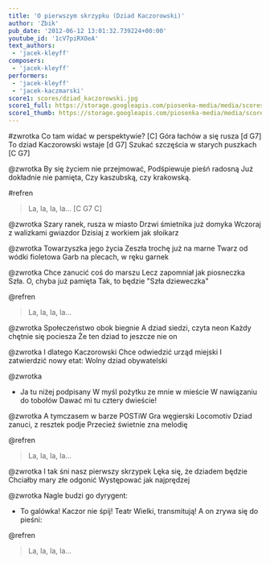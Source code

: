 ```yaml
---
title: 'O pierwszym skrzypku (Dziad Kaczorowski)'
author: 'Zbik'
pub_date: '2012-06-12 13:01:32.739224+00:00'
youtube_id: '1cV7piRXOeA'
text_authors:
 - 'jacek-kleyff'
composers:
 - 'jacek-kleyff'
performers:
 - 'jacek-kleyff'
 - 'jacek-kaczmarski'
score1: scores/dziad_kaczorowski.jpg
score1_full: https://storage.googleapis.com/piosenka-media/media/scores/dziad_kaczorowski.jpg
score1_thumb: https://storage.googleapis.com/piosenka-media/media/scores/dziad_kaczorowski.jpg.180x0_q85_upscale.jpg
---
```


#zwrotka
Co tam widać w perspektywie? [C]
Góra łachów a się rusza [d G7]
To dziad Kaczorowski wstaje [d G7]
Szukać szczęścia w starych puszkach [C G7] 

@zwrotka
By się życiem nie przejmować, 
Podśpiewuje pieśń radosną
Już dokładnie nie pamięta, 
Czy kaszubską, czy krakowską. 

#refren
>La, la, la, la... [C G7 C] 

@zwrotka
Szary ranek, rusza w miasto
Drzwi śmietnika już domyka
Wczoraj z walizkami gwiazdor
Dzisiaj z workiem jak słoikarz

@zwrotka
Towarzyszka jego życia
Zeszła trochę już na marne
Twarz od wódki fioletowa
Garb na plecach, w ręku garnek

@zwrotka
Chce zanucić coś do marszu
Lecz zapomniał jak piosneczka 
Szła. O, chyba już pamięta
Tak, to będzie "Szła dzieweczka"

@refren
>La, la, la, la... 

@zwrotka
Społeczeństwo obok biegnie
A dziad siedzi, czyta neon
Każdy chętnie się pociesza
Że ten dziad to jeszcze nie on

@zwrotka
I dlatego Kaczorowski
Chce odwiedzić urząd miejski
I zatwierdzić nowy etat:
Wolny dziad obywatelski

@zwrotka
- Ja tu niżej podpisany
W myśl pożytku ze mnie w mieście
W nawiązaniu do tobołów
Dawać mi tu cztery dwieście!

@zwrotka
A tymczasem w barze POSTiW 
Gra węgierski Locomotiv
Dziad zanuci, z resztek podje
Przecież świetnie zna melodię

@refren
>La, la, la, la... 

@zwrotka
I tak śni nasz pierwszy skrzypek
Lęka się, że dziadem będzie
Chciałby mary złe odgonić
Występować jak najprędzej

@zwrotka
Nagle budzi go dyrygent: 
- To galówka! Kaczor nie śpij! 
Teatr Wielki, transmitują! 
A on zrywa się do pieśni: 

@refren
>La, la, la, la...